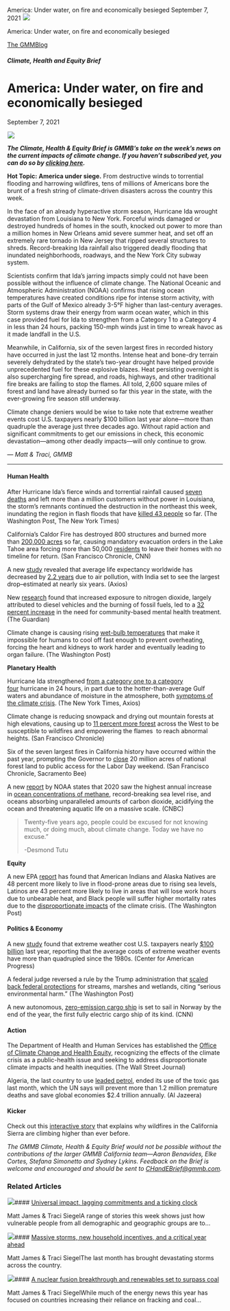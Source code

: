 



America: Under water, on fire and economically besieged
September 7, 2021
![](data:image/gif;base64,R0lGODlhAQABAAAAACH5BAEKAAEALAAAAAABAAEAAAICTAEAOw==)![](https://www.gmmb.com/wp-content/uploads/2021/09/Picture1.png)



America: Under water, on fire and economically besieged





 [The GMMBlog](/blog/)



##### Climate, Health and Equity Brief

 America: Under water, on fire and economically besieged
=======================================================


September 7, 2021



![](data:image/gif;base64,R0lGODlhAQABAAAAACH5BAEKAAEALAAAAAABAAEAAAICTAEAOw==)![](https://www.gmmb.com/wp-content/uploads/2021/09/Picture1-552x270.png) 


***The Climate, Health & Equity Brief is GMMB’s take on the week’s news on the current impacts of climate change. If you haven’t subscribed yet, you can do so by [clicking here](https://mailchimp.us4.list-manage.com/subscribe?u=f2f8c4bdabe1a2a83f914e813&id=4a13a601e2).***


**Hot Topic:** **America under siege.** From destructive winds to torrential flooding and harrowing wildfires, tens of millions of Americans bore the brunt of a fresh string of climate-driven disasters across the country this week.


In the face of an already hyperactive storm season, Hurricane Ida wrought devastation from Louisiana to New York. Forceful winds damaged or destroyed hundreds of homes in the south, knocked out power to more than a million homes in New Orleans amid severe summer heat, and set off an extremely rare tornado in New Jersey that ripped several structures to shreds. Record-breaking Ida rainfall also triggered deadly flooding that inundated neighborhoods, roadways, and the New York City subway system.


Scientists confirm that Ida’s jarring impacts simply could not have been possible without the influence of climate change. The National Oceanic and Atmospheric Administration (NOAA) confirms that rising ocean temperatures have created conditions ripe for intense storm activity, with parts of the Gulf of Mexico already 3-5°F higher than last-century averages. Storm systems draw their energy from warm ocean water, which in this case provided fuel for Ida to strengthen from a Category 1 to a Category 4 in less than 24 hours, packing 150-mph winds just in time to wreak havoc as it made landfall in the U.S.


Meanwhile, in California, six of the seven largest fires in recorded history have occurred in just the last 12 months. Intense heat and bone-dry terrain severely dehydrated by the state’s two-year drought have helped provide unprecedented fuel for these explosive blazes. Heat persisting overnight is also supercharging fire spread, and roads, highways, and other traditional fire breaks are failing to stop the flames. All told, 2,600 square miles of forest and land have already burned so far this year in the state, with the ever-growing fire season still underway.


Climate change deniers would be wise to take note that extreme weather events cost U.S. taxpayers nearly $100 billion last year alone—more than quadruple the average just three decades ago. Without rapid action and significant commitments to get our emissions in check, this economic devastation—among other deadly impacts—will only continue to grow.


*— Matt & Traci, GMMB*




---


#### Human Health


After Hurricane Ida’s fierce winds and torrential rainfall caused [seven deaths](https://urldefense.com/v3/__https:/mailchimp.us4.list-manage.com/track/click?u=f2f8c4bdabe1a2a83f914e813&id=af4f4a171b&e=17c77271a8__;!!HhhKMSGjjQV-!u5w97Po8OrFYHmPT2JxdKd30u580YDiMTIR-wKEp8JRsv_90FVgEEjTnRYgfRHFh%24) and left more than a million customers without power in Louisiana, the storm’s remnants continued the destruction in the northeast this week, inundating the region in flash floods that have [killed 43 people](https://urldefense.com/v3/__https:/mailchimp.us4.list-manage.com/track/click?u=f2f8c4bdabe1a2a83f914e813&id=0955e2b697&e=17c77271a8__;!!HhhKMSGjjQV-!u5w97Po8OrFYHmPT2JxdKd30u580YDiMTIR-wKEp8JRsv_90FVgEEjTnRRGxLTLz%24) so far. (The Washington Post, The New York Times)


California’s Caldor Fire has destroyed 800 structures and burned more than [200,000 acres](https://urldefense.com/v3/__https:/mailchimp.us4.list-manage.com/track/click?u=f2f8c4bdabe1a2a83f914e813&id=54b16362ea&e=17c77271a8__;!!HhhKMSGjjQV-!u5w97Po8OrFYHmPT2JxdKd30u580YDiMTIR-wKEp8JRsv_90FVgEEjTnReCx9ZJH%24) so far, causing mandatory evacuation orders in the Lake Tahoe area forcing more than 50,000 [residents](https://urldefense.com/v3/__https:/mailchimp.us4.list-manage.com/track/click?u=f2f8c4bdabe1a2a83f914e813&id=0482df1ffb&e=17c77271a8__;!!HhhKMSGjjQV-!u5w97Po8OrFYHmPT2JxdKd30u580YDiMTIR-wKEp8JRsv_90FVgEEjTnRXeqtvOz%24) to leave their homes with no timeline for return. (San Francisco Chronicle, CNN)


A new [study](https://urldefense.com/v3/__https:/mailchimp.us4.list-manage.com/track/click?u=f2f8c4bdabe1a2a83f914e813&id=909b89a8fb&e=17c77271a8__;!!HhhKMSGjjQV-!u5w97Po8OrFYHmPT2JxdKd30u580YDiMTIR-wKEp8JRsv_90FVgEEjTnRaJGmMXw%24) revealed that average life expectancy worldwide has decreased by [2.2 years](https://urldefense.com/v3/__https:/mailchimp.us4.list-manage.com/track/click?u=f2f8c4bdabe1a2a83f914e813&id=5c1454092a&e=17c77271a8__;!!HhhKMSGjjQV-!u5w97Po8OrFYHmPT2JxdKd30u580YDiMTIR-wKEp8JRsv_90FVgEEjTnRfcFLGBn%24) due to air pollution, with India set to see the largest drop–estimated at nearly six years. (Axios)


New [research](https://urldefense.com/v3/__https:/mailchimp.us4.list-manage.com/track/click?u=f2f8c4bdabe1a2a83f914e813&id=7e3bd4c081&e=17c77271a8__;!!HhhKMSGjjQV-!u5w97Po8OrFYHmPT2JxdKd30u580YDiMTIR-wKEp8JRsv_90FVgEEjTnRRqpAcrp%24) found that increased exposure to nitrogen dioxide, largely attributed to diesel vehicles and the burning of fossil fuels, led to a [32 percent increase](https://urldefense.com/v3/__https:/mailchimp.us4.list-manage.com/track/click?u=f2f8c4bdabe1a2a83f914e813&id=e6e6cf7d9a&e=17c77271a8__;!!HhhKMSGjjQV-!u5w97Po8OrFYHmPT2JxdKd30u580YDiMTIR-wKEp8JRsv_90FVgEEjTnRTwD2fyQ%24) in the need for community-based mental health treatment. (The Guardian)


Climate change is causing rising [wet-bulb temperatures](https://urldefense.com/v3/__https:/mailchimp.us4.list-manage.com/track/click?u=f2f8c4bdabe1a2a83f914e813&id=d11593828b&e=17c77271a8__;!!HhhKMSGjjQV-!u5w97Po8OrFYHmPT2JxdKd30u580YDiMTIR-wKEp8JRsv_90FVgEEjTnRRaTjirw%24) that make it impossible for humans to cool off fast enough to prevent overheating, forcing the heart and kidneys to work harder and eventually leading to organ failure. (The Washington Post)


**Planetary Health**



Hurricane Ida strengthened [from a category one to a category four](https://urldefense.com/v3/__https:/mailchimp.us4.list-manage.com/track/click?u=f2f8c4bdabe1a2a83f914e813&id=ef6ff5c49f&e=17c77271a8__;!!HhhKMSGjjQV-!u5w97Po8OrFYHmPT2JxdKd30u580YDiMTIR-wKEp8JRsv_90FVgEEjTnRQoWxhCu%24) hurricane in 24 hours, in part due to the hotter-than-average Gulf waters and abundance of moisture in the atmosphere, both [symptoms of the climate crisis](https://urldefense.com/v3/__https:/mailchimp.us4.list-manage.com/track/click?u=f2f8c4bdabe1a2a83f914e813&id=a9db4c896b&e=17c77271a8__;!!HhhKMSGjjQV-!u5w97Po8OrFYHmPT2JxdKd30u580YDiMTIR-wKEp8JRsv_90FVgEEjTnRVz-g152%24). (The New York Times, Axios)


Climate change is reducing snowpack and drying out mountain forests at high elevations, causing up to [11 percent more forest](https://urldefense.com/v3/__https:/mailchimp.us4.list-manage.com/track/click?u=f2f8c4bdabe1a2a83f914e813&id=ffdb6c7994&e=17c77271a8__;!!HhhKMSGjjQV-!u5w97Po8OrFYHmPT2JxdKd30u580YDiMTIR-wKEp8JRsv_90FVgEEjTnRYIEJshd%24) across the West to be susceptible to wildfires and empowering the flames  to reach abnormal heights. (San Francisco Chronicle)


Six of the seven largest fires in California history have occurred within the past year, prompting the Governor to [close](https://urldefense.com/v3/__https:/mailchimp.us4.list-manage.com/track/click?u=f2f8c4bdabe1a2a83f914e813&id=2696724510&e=17c77271a8__;!!HhhKMSGjjQV-!u5w97Po8OrFYHmPT2JxdKd30u580YDiMTIR-wKEp8JRsv_90FVgEEjTnRd1YtbSx%24) 20 million acres of national forest land to public access for the Labor Day weekend. (San Francisco Chronicle, Sacramento Bee)


A new [report](https://urldefense.com/v3/__https:/mailchimp.us4.list-manage.com/track/click?u=f2f8c4bdabe1a2a83f914e813&id=ce56bf5370&e=17c77271a8__;!!HhhKMSGjjQV-!u5w97Po8OrFYHmPT2JxdKd30u580YDiMTIR-wKEp8JRsv_90FVgEEjTnRUdp0HKs%24) by NOAA states that 2020 saw the highest annual increase in [ocean concentrations of methane](https://urldefense.com/v3/__https:/mailchimp.us4.list-manage.com/track/click?u=f2f8c4bdabe1a2a83f914e813&id=1394cc4be9&e=17c77271a8__;!!HhhKMSGjjQV-!u5w97Po8OrFYHmPT2JxdKd30u580YDiMTIR-wKEp8JRsv_90FVgEEjTnRSdbMIY7%24), record-breaking sea level rise, and oceans absorbing unparalleled amounts of carbon dioxide, acidifying the ocean and threatening aquatic life on a massive scale. (CNBC)



> Twenty-five years ago, people could be excused for not knowing much, or doing much, about climate change. Today we have no excuse.”
> 
> 
> -Desmond Tutu
> 
> 



**Equity**


A new EPA [report](https://urldefense.com/v3/__https:/mailchimp.us4.list-manage.com/track/click?u=f2f8c4bdabe1a2a83f914e813&id=01255bff26&e=17c77271a8__;!!HhhKMSGjjQV-!u5w97Po8OrFYHmPT2JxdKd30u580YDiMTIR-wKEp8JRsv_90FVgEEjTnRa-v9zbr%24) has found that American Indians and Alaska Natives are 48 percent more likely to live in flood-prone areas due to rising sea levels, Latinos are 43 percent more likely to live in areas that will lose work hours due to unbearable heat, and Black people will suffer higher mortality rates due to the [disproportionate impacts](https://urldefense.com/v3/__https:/mailchimp.us4.list-manage.com/track/click?u=f2f8c4bdabe1a2a83f914e813&id=326524b524&e=17c77271a8__;!!HhhKMSGjjQV-!u5w97Po8OrFYHmPT2JxdKd30u580YDiMTIR-wKEp8JRsv_90FVgEEjTnRcoxhkKd%24) of the climate crisis. (The Washington Post)


#### Politics & Economy


A new [study](https://urldefense.com/v3/__https:/mailchimp.us4.list-manage.com/track/click?u=f2f8c4bdabe1a2a83f914e813&id=54783a400f&e=17c77271a8__;!!HhhKMSGjjQV-!u5w97Po8OrFYHmPT2JxdKd30u580YDiMTIR-wKEp8JRsv_90FVgEEjTnRTnxai_Z%24) found that extreme weather cost U.S. taxpayers nearly [$100 billion](https://urldefense.com/v3/__https:/mailchimp.us4.list-manage.com/track/click?u=f2f8c4bdabe1a2a83f914e813&id=08d9f4adc4&e=17c77271a8__;!!HhhKMSGjjQV-!u5w97Po8OrFYHmPT2JxdKd30u580YDiMTIR-wKEp8JRsv_90FVgEEjTnRTi5V6v3%24) last year, reporting that the average costs of extreme weather events have more than quadrupled since the 1980s. (Center for American Progress)


A federal judge reversed a rule by the Trump administration that [scaled back federal protections](https://urldefense.com/v3/__https:/mailchimp.us4.list-manage.com/track/click?u=f2f8c4bdabe1a2a83f914e813&id=f50f97da7a&e=17c77271a8__;!!HhhKMSGjjQV-!u5w97Po8OrFYHmPT2JxdKd30u580YDiMTIR-wKEp8JRsv_90FVgEEjTnRQtrn0KH%24) for streams, marshes and wetlands, citing “serious environmental harm.” (The Washington Post)


A new autonomous, [zero-emission cargo ship](https://urldefense.com/v3/__https:/mailchimp.us4.list-manage.com/track/click?u=f2f8c4bdabe1a2a83f914e813&id=0e16fe044d&e=17c77271a8__;!!HhhKMSGjjQV-!u5w97Po8OrFYHmPT2JxdKd30u580YDiMTIR-wKEp8JRsv_90FVgEEjTnRYerZaLt%24) is set to sail in Norway by the end of the year, the first fully electric cargo ship of its kind. (CNN)


#### Action


The Department of Health and Human Services has established the [Office of Climate Change and Health Equity](https://urldefense.com/v3/__https:/mailchimp.us4.list-manage.com/track/click?u=f2f8c4bdabe1a2a83f914e813&id=8870a21cf5&e=17c77271a8__;!!HhhKMSGjjQV-!u5w97Po8OrFYHmPT2JxdKd30u580YDiMTIR-wKEp8JRsv_90FVgEEjTnRfq51Mqs%24), recognizing the effects of the climate crisis as a public-health issue and seeking to address disproportionate climate impacts and health inequities. (The Wall Street Journal)


Algeria, the last country to use [leaded petrol](https://urldefense.com/v3/__https:/mailchimp.us4.list-manage.com/track/click?u=f2f8c4bdabe1a2a83f914e813&id=09041cea7d&e=17c77271a8__;!!HhhKMSGjjQV-!u5w97Po8OrFYHmPT2JxdKd30u580YDiMTIR-wKEp8JRsv_90FVgEEjTnReajkPRW%24), ended its use of the toxic gas last month, which the UN says will prevent more than 1.2 million premature deaths and save global economies $2.4 trillion annually. (Al Jazeera)


#### Kicker


Check out this [interactive story](https://www.sfchronicle.com/projects/2021/wildfires_on_california_mountains/) that explains why wildfires in the California Sierra are climbing higher than ever before.


*The GMMB Climate, Health & Equity Brief would not be possible without the contributions of the larger GMMB California team—Aaron Benavides, Elke Cortes, Stefana Simonetto and Sydney Lykins. Feedback on the Brief is welcome and encouraged and should be sent to [CHandEBrief@gmmb.com](mailto:CHandEBrief@gmmb.com).*









### Related Articles

![](data:image/gif;base64,R0lGODlhAQABAAAAACH5BAEKAAEALAAAAAABAAEAAAICTAEAOw==)![](https://www.gmmb.com/wp-content/uploads/2023/01/c53f7cb5-08a2-d0cf-d9a1-c8ef2c9b55e0-380x200.png)#### [Universal impact, lagging commitments and a ticking clock](https://www.gmmb.com/news/universal-impact-lagging-commitments-and-a-ticking-clock/)

Matt James & Traci SiegelA range of stories this week shows just how vulnerable people from all demographic and geographic groups are to…

![](data:image/gif;base64,R0lGODlhAQABAAAAACH5BAEKAAEALAAAAAABAAEAAAICTAEAOw==)![](https://www.gmmb.com/wp-content/uploads/2023/01/Picture1-380x200.png)#### [Massive storms, new household incentives, and a critical year ahead](https://www.gmmb.com/news/massive-storms-new-household-incentives-and-a-critical-year-ahead-and-renewables-set-to-surpass-coal-2/)

Matt James & Traci SiegelThe last month has brought devastating storms across the country.

![](data:image/gif;base64,R0lGODlhAQABAAAAACH5BAEKAAEALAAAAAABAAEAAAICTAEAOw==)![](https://www.gmmb.com/wp-content/uploads/2022/12/Picture1-380x200.png)#### [A nuclear fusion breakthrough and renewables set to surpass coal](https://www.gmmb.com/news/a-nuclear-fusion-breakthrough-and-renewables-set-to-surpass-coal/)

Matt James & Traci SiegelWhile much of the energy news this year has focused on countries increasing their reliance on fracking and coal…




